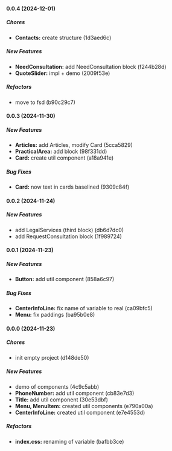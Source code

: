 #### 0.0.4 (2024-12-01)

##### Chores

- **Contacts:** create structure (1d3aed6c)

##### New Features

- **NeedConsultation:** add NeedConsultation block (f244b28d)
- **QuoteSlider:** impl + demo (2009f53e)

##### Refactors

- move to fsd (b90c29c7)

#### 0.0.3 (2024-11-30)

##### New Features

- **Articles:** add Articles, modify Card (5cca5829)
- **PracticalArea:** add block (98f331dd)
- **Card:** create util component (a18a941e)

##### Bug Fixes

- **Card:** now text in cards baselined (9309c84f)

#### 0.0.2 (2024-11-24)

##### New Features

- add LegalServices (third block) (db6d7dc0)
- add RequestConsultation block (1f989724)

#### 0.0.1 (2024-11-23)

##### New Features

- **Button:** add util component (858a6c97)

##### Bug Fixes

- **CenterInfoLine:** fix name of variable to real (ca09bfc5)
- **Menu:** fix paddings (ba95b0e8)

#### 0.0.0 (2024-11-23)

##### Chores

- init empty project (d148de50)

##### New Features

- demo of components (4c9c5abb)
- **PhoneNumber:** add util component (cb83e7d3)
- **Title:** add util component (30e53dbf)
- **Menu, MenuItem:** created util components (e790a00a)
- **CenterInfoLine:** created util component (e7e4553d)

##### Refactors

- **index.css:** renaming of variable (bafbb3ce)
